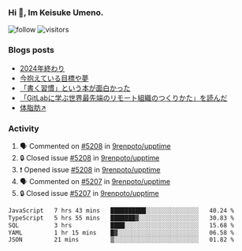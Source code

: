 ### Hi 👋, Im Keisuke Umeno.

<!--
**9renpoto/9renpoto** is a ✨ _special_ ✨ repository because its `README.md` (this file) appears on your GitHub profile.

Here are some ideas to get you started:

- 🔭 I’m currently working on ...
- 🌱 I’m currently learning ...
- 👯 I’m looking to collaborate on ...
- 🤔 I’m looking for help with ...
- 💬 Ask me about ...
- 📫 How to reach me: ...
- 😄 Pronouns: ...
- ⚡ Fun fact: ...
-->

![follow](https://img.shields.io/github/followers/9renpoto?label=Follow&style=social)
![visitors](https://komarev.com/ghpvc/?username=9renpoto&label=Profile%20views&color=0e75b6&style=flat)

### Blogs posts

<!-- BLOG-POST-LIST:START -->
- [2024年終わり](https://9renpoto.win/entry/2024/12/31/2024-end)
- [今抱えている目標や夢](https://9renpoto.win/entry/2024/12/02/objective)
- [「書く習慣」という本が面白かった](https://9renpoto.win/entry/2024/11/11/leave_a_feeling_sad)
- [「GitLabに学ぶ世界最先端のリモート組織のつくりかた」を読んだ](https://9renpoto.win/entry/2024/09/10/remote_organization)
- [体脂肪↗](https://9renpoto.win/entry/2024/08/12/gaining_fat)
<!-- BLOG-POST-LIST:END -->

### Activity

<!--START_SECTION:activity-->
1. 🗣 Commented on [#5208](https://github.com/9renpoto/upptime/issues/5208#issuecomment-2618576431) in [9renpoto/upptime](https://github.com/9renpoto/upptime)
2. 🔒 Closed issue [#5208](https://github.com/9renpoto/upptime/issues/5208) in [9renpoto/upptime](https://github.com/9renpoto/upptime)
3. ❗ Opened issue [#5208](https://github.com/9renpoto/upptime/issues/5208) in [9renpoto/upptime](https://github.com/9renpoto/upptime)
4. 🗣 Commented on [#5207](https://github.com/9renpoto/upptime/issues/5207#issuecomment-2618220444) in [9renpoto/upptime](https://github.com/9renpoto/upptime)
5. 🔒 Closed issue [#5207](https://github.com/9renpoto/upptime/issues/5207) in [9renpoto/upptime](https://github.com/9renpoto/upptime)
<!--END_SECTION:activity-->

<!--START_SECTION:waka-->

```txt
JavaScript   7 hrs 43 mins   ██████████░░░░░░░░░░░░░░░   40.24 %
TypeScript   5 hrs 55 mins   ███████▓░░░░░░░░░░░░░░░░░   30.83 %
SQL          3 hrs           ████░░░░░░░░░░░░░░░░░░░░░   15.68 %
YAML         1 hr 15 mins    █▓░░░░░░░░░░░░░░░░░░░░░░░   06.58 %
JSON         21 mins         ▒░░░░░░░░░░░░░░░░░░░░░░░░   01.82 %
```

<!--END_SECTION:waka-->
